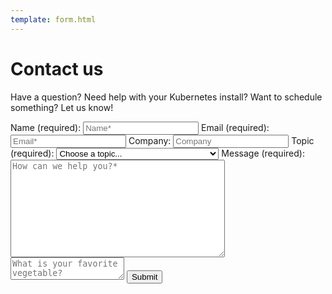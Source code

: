 ```yaml
---
template: form.html
---
```


# Contact us

Have a question?  Need help with your Kubernetes install?  Want to schedule something?  Let us know!

<form id="contactform" method="post">
  <label for="name">Name (required):</label>
  <input type="text" id="name" name="name" placeholder="Name*" required>
  <label for="email">Email (required):</label>
  <input type="email" id="email" name="email" placeholder="Email*" required>
  <label for="company">Company:</label>
  <input type="text" id="company" name="company" placeholder="Company">
  <label for="topic">Topic (required):</label>
  <select name="topic" id="topic" required>
    <option disabled selected value="">Choose a topic...</option>
    <option>Simulation or SimKube</option>
    <option>Kubernetes modeling or data generation</option>
    <option>General Kubernetes support</option>
    <option>Just want to say hi!</option>
  </select>
  <label for="message">Message (required):</label>
  <textarea id="message" cols="40" rows="10" name="message" placeholder="How can we help you?*" required></textarea>
  <textarea aria-hidden="true" id="vegetable" name="vegetable" placeholder="What is your favorite vegetable?"></textarea>
  <button type="submit" name="submitform">Submit</button>
  <div id="result"></div>
</form>

<script type="text/javascript" defer>$(document).ready(handle_submit_form); </script>
